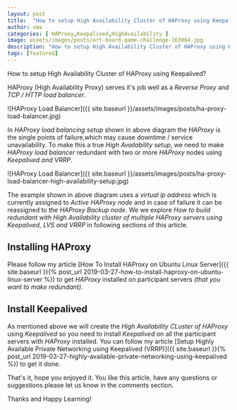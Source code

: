```yaml
---
layout: post
title:  "How to setup High Availability Cluster of HAProxy using Keepalived"
author: sma
categories: [ HAProxy,Keepalived,HighAvailability ]
image: assets/images/posts/art-board-game-challenge-163064.jpg
description: "How to setup High Availability Cluster of HAProxy using Keepalived?"
tags: [featured]
---
```


How to setup High Availability Cluster of HAProxy using Keepalived?

HAProxy (High Availability Proxy) serves it's job well as a *Reverse Proxy* and *TCP / HTTP load balancer*.


![HAProxy Load Balancer]({{ site.baseurl }}/assets/images/posts/ha-proxy-load-balancer.jpg)

In *HAProxy load balancing setup* shown in above diagram the *HAProxy* is the single points of failure,which may cause downtime / service unavailability. To make this a true *High Availability setup*, we need to make *HAProxy load balancer* redundant with two or more *HAProxy* nodes using *Keepalived and VRRP*.

![HAProxy Load Balancer]({{ site.baseurl }}/assets/images/posts/ha-proxy-load-balancer-high-availability-setup.jpg)

The example shown in above diagram uses a *virtual ip address* which is currently assigned to *Active HAProxy node* and in case of failure it can be reassigned to the *HAProxy Backup node*. We we explore *How to build redundant with High Availability cluster of multiple HAProxy servers using Keepalived, LVS and VRRP* in following sections of this article.

## Installing HAProxy

Please follow my article [How To Install HAProxy on Ubuntu Linux Server]({{ site.baseurl }}{% post_url 2019-03-27-how-to-install-haproxy-on-ubuntu-linux-server %}) to get *HAProxy* installed on participant servers *(that you want to make redundant)*.

## Install Keepalived

As mentioned above we will create the *High Availability CLuster of HAProxy* using *Keepalived* so you need to install *Keepalived* on all the participant servers with *HAProxy* installed. You can follow my article [Setup Highly Available Private Networking using Keepalived (VRRP)]({{ site.baseurl }}{% post_url 2019-03-27-highly-available-private-networking-using-keepalived %}) to get it done.






That's it, hope you enjoyed it. You like this article, have any questions or suggestions please let us know in the comments section.

Thanks and Happy Learning!
